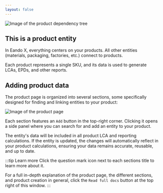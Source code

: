 ```yaml
---
layout: false
---
```


<script setup>
import { useData } from 'vitepress'
import MinidocStyles from '../MinidocStyles.vue'
const { site, frontmatter } = useData()
</script>

<MinidocStyles />

![Image of the product dependency tree](/images/placeholder.png)

## This is a product entity

In Eando X, everything centers on your products. All other entities (materials, packaging, factories, etc.) connect to products.

Each product represents a single SKU, and its data is used to generate LCAs, EPDs, and other reports.

## Adding product data

The product page is organized into several sections, some specifically designed for finding and linking entities to your product:

![Image of the product page](/images/minidocs/products/sections.jpg)

Each section features an `Add` button in the top-right corner. Clicking it opens a side panel where you can search for and add an entity to your product.

The entity's data will be included in all product LCA and reporting calculations. If the entity is updated, the changes will automatically reflect in your product calculations, ensuring your data remains accurate, reusable, and up to date.

:::tip Learn more
Click the question mark icon next to each sections title to learn more about it.

For a full in-depth explanation of the product page, the different sections, and product creation in general,  click the `Read full docs` button at the top right of this window.
:::







